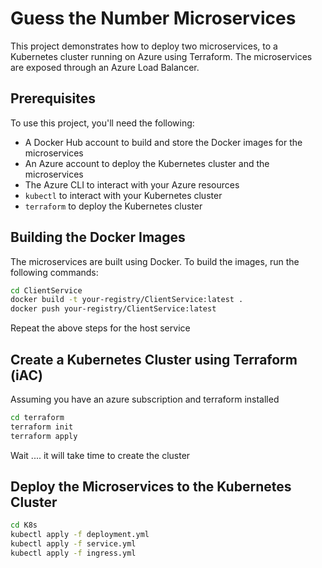 # Guess the Number Microservices

This project demonstrates how to deploy two microservices, to a Kubernetes cluster running on Azure using Terraform. The microservices are exposed through an Azure Load Balancer.

## Prerequisites

To use this project, you'll need the following:

- A Docker Hub account to build and store the Docker images for the microservices
- An Azure account to deploy the Kubernetes cluster and the microservices
- The Azure CLI to interact with your Azure resources
- `kubectl` to interact with your Kubernetes cluster
- `terraform` to deploy the Kubernetes cluster

## Building the Docker Images

The microservices are built using Docker. To build the images, run the following commands:

```bash
cd ClientService
docker build -t your-registry/ClientService:latest .
docker push your-registry/ClientService:latest
```
Repeat the above steps for the host service

## Create a Kubernetes Cluster using Terraform (iAC)

Assuming you have an azure subscription and terraform installed
```bash
cd terraform
terraform init
terraform apply
```
Wait .... it will take time to create the cluster

## Deploy the Microservices to the Kubernetes Cluster
```bash
cd K8s
kubectl apply -f deployment.yml
kubectl apply -f service.yml
kubectl apply -f ingress.yml
````

